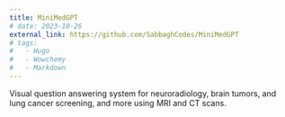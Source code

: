 ```yaml
---
title: MiniMedGPT
# date: 2023-10-26
external_link: https://github.com/SabbaghCodes/MiniMedGPT
# tags:
#   - Hugo
#   - Wowchemy
#   - Markdown
---
```


Visual question answering system for neuroradiology, brain tumors, and lung cancer screening, and more using MRI and CT scans.

<!--more-->
